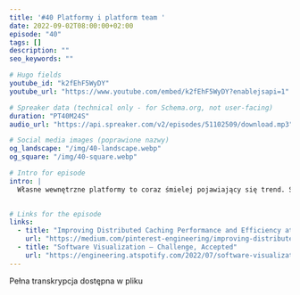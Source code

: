```yaml
---
title: '#40 Platformy i platform team '
date: 2022-09-02T08:00:00+02:00
episode: "40"
tags: []
description: ""
seo_keywords: ""

# Hugo fields
youtube_id: "k2fEhF5WyDY"
youtube_url: "https://www.youtube.com/embed/k2fEhF5WyDY?enablejsapi=1"

# Spreaker data (technical only - for Schema.org, not user-facing)
duration: "PT40M24S"
audio_url: "https://api.spreaker.com/v2/episodes/51102509/download.mp3"

# Social media images (poprawione nazwy)
og_landscape: "/img/40-landscape.webp"
og_square: "/img/40-square.webp"

# Intro for episode
intro: |
  Własne wewnętrzne platformy to coraz śmielej pojawiający się trend. Sprawdź 9 istotnych kroków, dzięki którym z sukcesem utrzymasz platformę i platform team-y!
  

# Links for the episode
links:
  - title: "Improving Distributed Caching Performance and Efficiency at Pinterest"
    url: "https://medium.com/pinterest-engineering/improving-distributed-caching-performance-and-efficiency-at-pinterest-92484b5fe39b"
  - title: "Software Visualization — Challenge, Accepted"
    url: "https://engineering.atspotify.com/2022/07/software-visualization-challenge-accepted/"
---
```


Pełna transkrypcja dostępna w pliku
